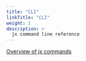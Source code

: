 ```yaml
---
title: "CLI"
linkTitle: "CLI"
weight: 1
description: >
  jx command line reference
---
```


[Overview of jx commands](/commands/jx/)

